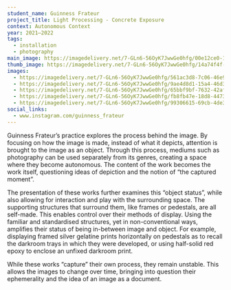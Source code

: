 ```yaml
---
student_name: Guinness Frateur
project_title: Light Processing - Concrete Exposure
context: Autonomous Context
year: 2021—2022
tags:
  - installation
  - photography
main_image: https://imagedelivery.net/7-GLn6-56OyK7JwwGe0hfg/00e12ce0-112d-4524-15fb-4e670e867c00
thumb_image: https://imagedelivery.net/7-GLn6-56OyK7JwwGe0hfg/14a74f4f-077c-40db-afc5-3103d99eaa00
images:
  - https://imagedelivery.net/7-GLn6-56OyK7JwwGe0hfg/561ac3d8-7c06-46e9-8735-d54d40d14500
  - https://imagedelivery.net/7-GLn6-56OyK7JwwGe0hfg/9ae4d8d1-15a4-46d3-480f-d488c8d59f00
  - https://imagedelivery.net/7-GLn6-56OyK7JwwGe0hfg/65bbf9bf-7632-42af-aac3-559526194200
  - https://imagedelivery.net/7-GLn6-56OyK7JwwGe0hfg/fb8fb47e-18d8-4473-badd-e2badc945500
  - https://imagedelivery.net/7-GLn6-56OyK7JwwGe0hfg/99306615-69cb-4de3-6e13-1b80e678ea00
social_links:
  - www.instagram.com/guinness_frateur
---
```

Guinness Frateur’s practice explores the process behind the image. By focusing on how the image is made, instead of what it depicts, attention is brought to the image as an object. Through this process, mediums such as photography can be used separately from its genres, creating a space where they become autonomous. The content of the work becomes the work itself, questioning ideas of depiction and the notion of “the captured moment”.

The presentation of these works further examines this “object status”, while also allowing for interaction and play with the surrounding space. The supporting structures that surround them, like frames or pedestals, are all self-made. This enables control over their methods of display. Using the familiar and standardised structures, yet in non-conventional ways, amplifies their status of being in-between image and object. For example, displaying framed silver gelatine prints horizontally on pedestals as to recall the darkroom trays in which they were developed, or using half-solid red epoxy to enclose an unfixed darkroom print.

While these works “capture” their own process, they remain unstable. This allows the images to change over time, bringing into question their ephemerality and the idea of an image as a document.